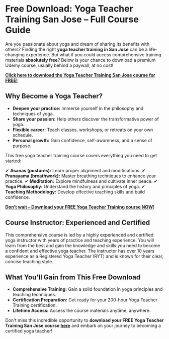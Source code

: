 # Free Download: Yoga Teacher Training San Jose – Full Course Guide

Are you passionate about yoga and dream of sharing its benefits with others? Finding the right **yoga teacher training in San Jose** can be a life-changing experience. But what if you could access comprehensive training materials **absolutely free**? Below is your chance to download a premium Udemy course, usually behind a paywall, at no cost!

[**Click here to download the Yoga Teacher Training San Jose course for FREE!**](https://udemywork.com/yoga-teacher-training-san-jose)

## Why Become a Yoga Teacher?

*   **Deepen your practice:** Immerse yourself in the philosophy and techniques of yoga.
*   **Share your passion:** Help others discover the transformative power of yoga.
*   **Flexible career:** Teach classes, workshops, or retreats on your own schedule.
*   **Personal growth:** Gain confidence, self-awareness, and a sense of purpose.

This free yoga teacher training course covers everything you need to get started:

✔ **Asanas (postures):** Learn proper alignment and modifications.
✔ **Pranayama (breathwork):** Master breathing techniques to enhance your practice.
✔ **Meditation:** Explore mindfulness and cultivate inner peace.
✔ **Yoga Philosophy:** Understand the history and principles of yoga.
✔ **Teaching Methodology:** Develop effective teaching skills and build confidence.

[**Don't wait – Download your FREE Yoga Teacher Training course NOW!**](https://udemywork.com/yoga-teacher-training-san-jose)

## Course Instructor: Experienced and Certified

This comprehensive course is led by a highly experienced and certified yoga instructor with years of practice and teaching experience. You will learn from the best and gain the knowledge and skills you need to become a confident and effective yoga teacher. The instructor has over 10 years experience as a Registered Yoga Teacher (RYT) and is known for their clear, concise teaching style.

## What You'll Gain from This Free Download

*   **Comprehensive Training:** Gain a solid foundation in yoga principles and teaching techniques.
*   **Certification Preparation:** Get ready for your 200-hour Yoga Teacher Training certification.
*   **Lifetime Access:** Access the course materials anytime, anywhere.

Don't miss this incredible opportunity to **download your FREE Yoga Teacher Training San Jose course [here](https://udemywork.com/yoga-teacher-training-san-jose)** and embark on your journey to becoming a certified yoga teacher!
